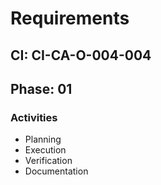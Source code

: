 # Requirements

## CI: CI-CA-O-004-004
## Phase: 01

### Activities
- Planning
- Execution
- Verification
- Documentation
